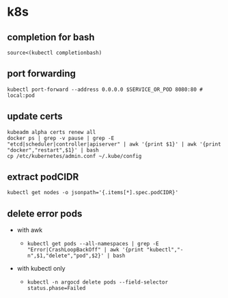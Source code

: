 # k8s

## completion for bash

```shell
source<(kubectl completionbash)
```

## port forwarding

```shell
kubectl port-forward --address 0.0.0.0 $SERVICE_OR_POD 8080:80 # local:pod
```

## update certs

```shell
kubeadm alpha certs renew all
docker ps | grep -v pause | grep -E "etcd|scheduler|controller|apiserver" | awk '{print $1}' | awk '{print "docker","restart",$1}' | bash
cp /etc/kubernetes/admin.conf ~/.kube/config
```

## extract podCIDR
```shell
kubectl get nodes -o jsonpath='{.items[*].spec.podCIDR}'
```

## delete error pods

* with awk
    + ```shell
      kubectl get pods --all-namespaces | grep -E "Error|CrashLoopBackOff" | awk '{print "kubectl","-n",$1,"delete","pod",$2}' | bash
      ```
* with kubectl only
    + ```shell
      kubectl -n argocd delete pods --field-selector status.phase=Failed
      ```